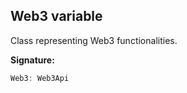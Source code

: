 
## Web3 variable

Class representing Web3 functionalities.

**Signature:**

```typescript
Web3: Web3Api
```
